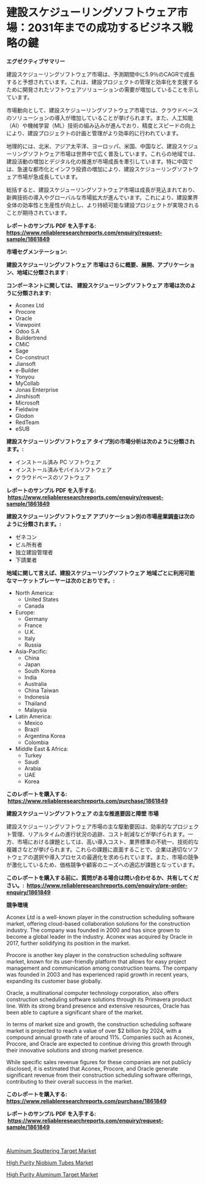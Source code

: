 <p><h1>建設スケジューリングソフトウェア市場：2031年までの成功するビジネス戦略の鍵</h1></p><p><strong>エグゼクティブサマリー</strong></p>
<p><p>建設スケジューリングソフトウェア市場は、予測期間中に5.9％のCAGRで成長すると予想されています。これは、建設プロジェクトの管理と効率化を支援するために開発されたソフトウェアソリューションの需要が増加していることを示しています。</p><p>市場動向として、建設スケジューリングソフトウェア市場では、クラウドベースのソリューションの導入が増加していることが挙げられます。また、人工知能（AI）や機械学習（ML）技術の組み込みが進んでおり、精度とスピードの向上により、建設プロジェクトの計画と管理がより効率的に行われています。</p><p>地理的には、北米、アジア太平洋、ヨーロッパ、米国、中国など、建設スケジューリングソフトウェア市場は世界中で広く普及しています。これらの地域では、建設活動の増加とデジタル化の推進が市場成長を牽引しています。特に中国では、急速な都市化とインフラ投資の増加により、建設スケジューリングソフトウェア市場が急成長しています。</p><p>総括すると、建設スケジューリングソフトウェア市場は成長が見込まれており、新興技術の導入やグローバルな市場拡大が進んでいます。これにより、建設業界全体の効率性と生産性が向上し、より持続可能な建設プロジェクトが実現されることが期待されています。</p></p>
<p><strong>レポートのサンプル PDF を入手する: <a href="https://www.reliableresearchreports.com/enquiry/request-sample/1861849">https://www.reliableresearchreports.com/enquiry/request-sample/1861849</a></strong></p>
<p><strong>市場セグメンテーション:</strong></p>
<p><strong> 建設スケジューリングソフトウェア 市場はさらに概要、展開、アプリケーション、地域に分類されます :</strong></p>
<p><strong>コンポーネントに関しては、 建設スケジューリングソフトウェア 市場は次のように分類されます: &nbsp;</strong></p>
<p><ul><li>Aconex Ltd</li><li>Procore</li><li>Oracle</li><li>Viewpoint</li><li>Odoo S.A</li><li>Buildertrend</li><li>CMiC</li><li>Sage</li><li>Co-construct</li><li>Jiansoft</li><li>e-Builder</li><li>Yonyou</li><li>MyCollab</li><li>Jonas Enterprise</li><li>Jinshisoft</li><li>Microsoft</li><li>Fieldwire</li><li>Glodon</li><li>RedTeam</li><li>eSUB</li></ul></p>
<p><strong> 建設スケジューリングソフトウェア タイプ別の市場分析は次のように分類されます。:</strong></p>
<p><ul><li>インストール済み PC ソフトウェア</li><li>インストール済みモバイルソフトウェア</li><li>クラウドベースのソフトウェア</li></ul></p>
<p><strong>レポートのサンプル PDF を入手する: &nbsp;<a href="https://www.reliableresearchreports.com/enquiry/request-sample/1861849">https://www.reliableresearchreports.com/enquiry/request-sample/1861849</a></strong></p>
<p><strong> 建設スケジューリングソフトウェア アプリケーション別の市場産業調査は次のように分類されます。:</strong></p>
<p><ul><li>ゼネコン</li><li>ビル所有者</li><li>独立建設管理者</li><li>下請業者</li></ul></p>
<p><strong>地域に関して言えば、建設スケジューリングソフトウェア 地域ごとに利用可能なマーケットプレーヤーは次のとおりです。:</strong></p>
<p><ul>
    <li>
        North America:
        <ul>
            <li>United States</li>
            <li>Canada</li>
        </ul>
    </li>
    <li>
        Europe:
        <ul>
            <li>Germany</li>
            <li>France</li>
            <li>U.K.</li>
            <li>Italy</li>
            <li>Russia</li>
        </ul>
    </li>
    <li>
        Asia-Pacific:
        <ul>
            <li>China</li>
            <li>Japan</li>
            <li>South Korea</li>
            <li>India</li>
            <li>Australia</li>
            <li>China Taiwan</li>
            <li>Indonesia</li>
            <li>Thailand</li>
            <li>Malaysia</li>
        </ul>
    </li>
    <li>
        Latin America:
        <ul>
            <li>Mexico</li>
            <li>Brazil</li>
            <li>Argentina Korea</li>
            <li>Colombia</li>
        </ul>
    </li>
    <li>
        Middle East & Africa:
        <ul>
            <li>Turkey</li>
            <li>Saudi</li>
            <li>Arabia</li>
            <li>UAE</li>
            <li>Korea</li>
        </ul>
    </li>
    </ul></p>
<p><strong>このレポートを購入する: &nbsp;<a href="https://www.reliableresearchreports.com/purchase/1861849">https://www.reliableresearchreports.com/purchase/1861849</a></strong></p>
<p><strong>建設スケジューリングソフトウェア の主な推進要因と障壁 市場</strong></p>
<p><p>建設スケジューリングソフトウェア市場の主な駆動要因は、効率的なプロジェクト管理、リアルタイムの進行状況の追跡、コスト削減などが挙げられます。一方、市場における課題としては、高い導入コスト、業界標準の不統一、技術的な複雑さなどが挙げられます。これらの課題に直面することで、企業は適切なソフトウェアの選択や導入プロセスの最適化を求められています。また、市場の競争が激化しているため、価格競争や顧客のニーズへの適応が課題となっています。</p></p>
<p><strong>このレポートを購入する前に、質問がある場合は問い合わせるか、共有してください。:&nbsp; <a href="https://www.reliableresearchreports.com/enquiry/pre-order-enquiry/1861849">https://www.reliableresearchreports.com/enquiry/pre-order-enquiry/1861849</a></strong></p>
<p><strong>競争環境</strong></p>
<p><p>Aconex Ltd is a well-known player in the construction scheduling software market, offering cloud-based collaboration solutions for the construction industry. The company was founded in 2000 and has since grown to become a global leader in the industry. Aconex was acquired by Oracle in 2017, further solidifying its position in the market.</p><p>Procore is another key player in the construction scheduling software market, known for its user-friendly platform that allows for easy project management and communication among construction teams. The company was founded in 2003 and has experienced rapid growth in recent years, expanding its customer base globally.</p><p>Oracle, a multinational computer technology corporation, also offers construction scheduling software solutions through its Primavera product line. With its strong brand presence and extensive resources, Oracle has been able to capture a significant share of the market.</p><p>In terms of market size and growth, the construction scheduling software market is projected to reach a value of over $2 billion by 2024, with a compound annual growth rate of around 11%. Companies such as Aconex, Procore, and Oracle are expected to continue driving this growth through their innovative solutions and strong market presence.</p><p>While specific sales revenue figures for these companies are not publicly disclosed, it is estimated that Aconex, Procore, and Oracle generate significant revenue from their construction scheduling software offerings, contributing to their overall success in the market.</p></p>
<p><strong>このレポートを購入する: &nbsp; <a href="https://www.reliableresearchreports.com/purchase/1861849">https://www.reliableresearchreports.com/purchase/1861849</a></strong></p>
<p><strong>レポートのサンプル PDF を入手する: &nbsp;<a href="https://www.reliableresearchreports.com/enquiry/request-sample/1861849">https://www.reliableresearchreports.com/enquiry/request-sample/1861849</a></strong><strong></strong></p>
<p>&nbsp;</p>
<p><p><a href="https://view.publitas.com/reportprime-1/aluminum-sputtering-target-market-size-focuses-on-market-dynamics-in-depth-analysis-and-future-projections-of-its-market-forecasted-for-period-from-2023-to-2030/">Aluminum Sputtering Target Market</a></p><p><a href="https://view.publitas.com/reportprime-1/high-purity-niobium-tubes-market-centers-on-aspects-such-as-market-growth-market-share-market-opportunity-and-projected-forecasts-spanning-from-2023-to-2030/">High Purity Niobium Tubes Market</a></p><p><a href="https://view.publitas.com/reportprime-1/high-purity-aluminum-target-market-research-report-the-key-to-successful-business-strategy-forecasted-for-period-from-2023-2030/">High Purity Aluminum Target Market</a></p></p>